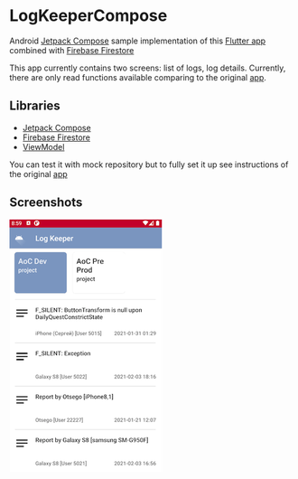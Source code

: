 # LogKeeperCompose

Android [Jetpack Compose](https://developer.android.com/jetpack/compose) sample implementation of this [Flutter app](https://github.com/AlexeyPerov/Flutter-Log-Keeper-Tool)
combined with [Firebase Firestore](https://firebase.google.com/docs/firestore)

This app currently contains two screens: list of logs, log details.
Currently, there are only read functions available comparing to the original [app](https://github.com/AlexeyPerov/Flutter-Log-Keeper-Tool). 

## Libraries
- [Jetpack Compose](https://developer.android.com/jetpack/compose)
- [Firebase Firestore](https://firebase.google.com/docs/firestore)
- [ViewModel](https://developer.android.com/topic/libraries/architecture/viewmodel)

You can test it with mock repository but to fully set it up see instructions of the original [app](https://github.com/AlexeyPerov/Flutter-Log-Keeper-Tool) 

## Screenshots

![plot](./screenshots/screenshot_logkeeper_compose.png)